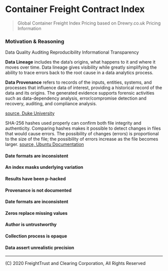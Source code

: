 # Container Freight Contract Index

> Global Container Freight Index Pricing based on Drewry.co.uk Pricing Information

### Motivation & Reasoning

Data Quality
Auditing
Reproducibility
Informational Transparency

**Data Lineage** includes the data’s origins, what happens to it and where it moves over time. Data lineage gives visibility while greatly simplifying the ability to trace errors back to the root cause in a data analytics process.

**Data Provenance** refers to records of the inputs, entities, systems, and processes that influence data of interest, providing a historical record of the data and its origins. The generated evidence supports forensic activities such as data-dependency analysis, error/compromise detection and recovery, auditing, and compliance analysis.

[source, Duke University](http://people.duke.edu/~ccc14/duke-hts-2018/bioinformatics/data_provenance.html)

SHA-256 hashes used properly can confirm both file integrity and authenticity.
Comparing hashes makes it possible to detect changes in files that would cause errors. The possibility of changes (errors) is proportional to the size of the file; the possibility of errors increase as the file becomes larger.
[source, Ubuntu Documentation](https://help.ubuntu.com/community/HowToSHA256SUM)

#### Date formats are inconsistent

#### An index masks underlying variation

#### Results have been p-hacked

#### Provenance is not documented

#### Date formats are inconsistent

#### Zeros replace missing values

#### Author is untrustworthy

#### Collection process is opaque

#### Data assert unrealistic precision

---

(C) 2020 FreightTrust and Clearing Corporation, All Rights Reserved
